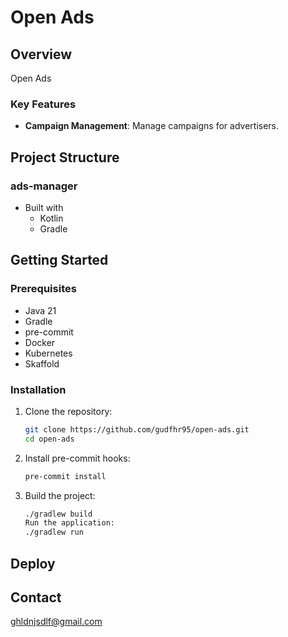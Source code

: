 # Open Ads

## Overview

Open Ads

### Key Features

- **Campaign Management**: Manage campaigns for advertisers.

## Project Structure

### ads-manager

- Built with
    - Kotlin
    - Gradle

## Getting Started

### Prerequisites

- Java 21
- Gradle
- pre-commit
- Docker
- Kubernetes
- Skaffold

### Installation

1. Clone the repository:
   ```sh
   git clone https://github.com/gudfhr95/open-ads.git
   cd open-ads
   ```
2. Install pre-commit hooks:
   ```sh
   pre-commit install
    ```
3. Build the project:
   ```sh
   ./gradlew build
   Run the application:
   ./gradlew run
   ```

## Deploy

## Contact

ghldnjsdlf@gmail.com
